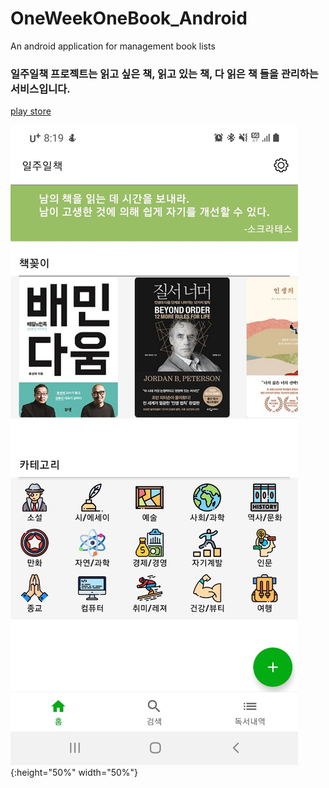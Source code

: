 # OneWeekOneBook_Android
An android application for management book lists

### 일주일책 프로젝트는 읽고 싶은 책, 읽고 있는 책, 다 읽은 책 들을 관리하는 서비스입니다.

[play store](https://play.google.com/store/apps/details?id=com.lee.oneweekonebook)

![home](https://github.com/Yeechaan/OneWeekOneBook_Android/blob/master/owob_home.jpeg){:height="50%" width="50%"}
